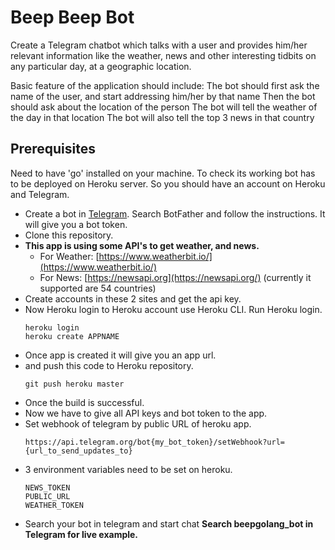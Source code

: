 # Beep Beep Bot
Create a Telegram chatbot which talks with a user and provides him/her relevant information like the weather, news and other interesting tidbits on any particular day, at a geographic location. 

Basic feature of the application should include:
The bot should first ask the name of the user, and start addressing him/her by that name
Then the bot should ask about the location of the person
The bot will tell the weather of the day in that location
The bot will also tell the top 3 news in that country

## Prerequisites
Need to have 'go' installed on your machine. 
To check its working bot has to be deployed on Heroku server. So you should have an account on Heroku and Telegram.
* Create a bot in [Telegram](https://web.telegram.org/#/login). Search BotFather and follow the instructions. It will give you a bot token.
* Clone this repository.
* **This app is using some API's to get weather, and news.**
  * For Weather: [https://www.weatherbit.io/](https://www.weatherbit.io/)
  * For News: [https://newsapi.org](https://newsapi.org/) (currently it supported are 54 countries)
* Create accounts in these 2 sites and get the api key.
* Now Heroku login to Heroku account use Heroku CLI. Run Heroku login.
    ```
    heroku login
    heroku create APPNAME
    ```
* Once app is created it will give you an app url.
* and push this code to Heroku repository.
    ```
    git push heroku master
    ```
* Once the build is successful. 
* Now we have to give all API keys and bot token to the app.
* Set webhook of telegram by public URL of heroku app.
    ```
    https://api.telegram.org/bot{my_bot_token}/setWebhook?url={url_to_send_updates_to}
    ```
* 3 environment variables need to be set on heroku.
    ```
    NEWS_TOKEN
    PUBLIC_URL
    WEATHER_TOKEN
    ```
* Search your bot in telegram and start chat
**Search beepgolang_bot in Telegram for live example.**

